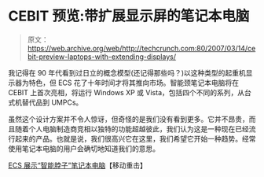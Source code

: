 # CEBIT 预览:带扩展显示屏的笔记本电脑

> 原文：<https://web.archive.org/web/http://techcrunch.com:80/2007/03/14/cebit-preview-laptops-with-extending-displays/>

我记得在 90 年代看到过日立的概念模型(还记得那些吗？)以这种类型的起重机显示器为特色，但 ECS 花了十年时间才将其推向市场。智能颈笔记本电脑将在 CEBIT 上首次亮相，将运行 Windows XP 或 Vista，包括四个不同的系列，从台式机替代品到 UMPCs。

虽然这个设计方案并不令人惊讶，但奇怪的是我们没有看到更多。它并不昂贵，而且随着个人电脑制造商竞相以独特的功能超越彼此，我们认为这是一种现在已经流行起来的产品。也就是说，我们很高兴它在这里，我们希望它开始一种趋势。经常使用笔记本电脑的用户会确切地知道我们的意思。

[ECS 展示“智能脖子”笔记本电脑](https://web.archive.org/web/20140215174518/http://www.mobilemag.com/content/100/356/C12024/)【移动重击】